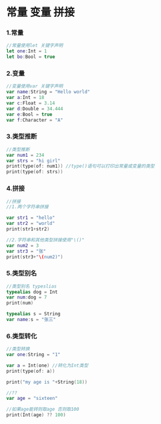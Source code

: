 # 常量 变量 拼接

### 1.常量

```swift
//常量使用let 关键字声明
let one:Int = 1
let bo:Bool = true
```

### 2.变量

```swift
//变量使用var 关键字声明
var name:String = "Hello world"
var a:Int = 18
var c:Float = 3.14
var d:Double = 34.444
var e:Bool = true
var f:Character = "A"
```

### 3.类型推断

```swift
//类型推断
var num1 = 234
var strs = "hi girl"
print(type(of: num1)) //type()语句可以打印出常量或变量的类型
print(type(of: strs))
```



### 4.拼接

```swift
//拼接
//1.两个字符串拼接

var str1 = "hello"
var str2 = "world"
print(str1+str2)

//2.字符串和其他类型拼接使用"\()"
var num2 = 3
var str3 = "张"
print(str3+"\(num2)")
```



### 5.类型别名

```swift
//类型别名 typeslias
typealias dog = Int
var num:dog = 7
print(num)

typealias s = String
var name:s = "张三"
```



### 6.类型转化

```swift
//类型转换
var one:String = "1"

var a = Int(one) //转化为Int类型
print(type(of: a))

print("my age is "+String(18))

//??
var age = "sixteen"

//如果age能转则取age 否则取100
print(Int(age) ?? 100)
```

